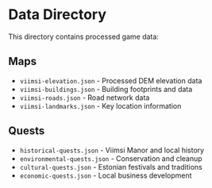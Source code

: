 # Data Directory

This directory contains processed game data:

## Maps
- `viimsi-elevation.json` - Processed DEM elevation data
- `viimsi-buildings.json` - Building footprints and data
- `viimsi-roads.json` - Road network data
- `viimsi-landmarks.json` - Key location information

## Quests
- `historical-quests.json` - Viimsi Manor and local history
- `environmental-quests.json` - Conservation and cleanup
- `cultural-quests.json` - Estonian festivals and traditions
- `economic-quests.json` - Local business development